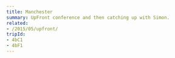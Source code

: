 ```yaml
---
title: Manchester
summary: UpFront conference and then catching up with Simon.
related:
- /2015/05/upfront/
tripId:
- 4bC1
- 4bF1
---
```

